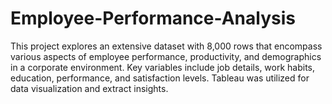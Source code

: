 # Employee-Performance-Analysis
This project explores an extensive dataset with 8,000 rows that encompass various aspects of employee performance, productivity, and demographics in a corporate environment. Key variables include job details, work habits, education, performance, and satisfaction levels. Tableau was utilized for data visualization and extract insights.
